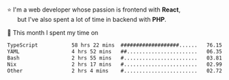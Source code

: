 ⭐ I'm a web developer whose passion is frontend with <b>React</b>,<br/>
&nbsp; &nbsp; &nbsp; but I've also spent a lot of time in backend with <b>PHP</b>.

📅 This month I spent my time on

<!--START_SECTION:waka-->

```txt
TypeScript           58 hrs 22 mins  ###################......   76.15 %
YAML                 4 hrs 52 mins   ##.......................   06.35 %
Bash                 2 hrs 55 mins   #........................   03.81 %
Nix                  2 hrs 17 mins   #........................   02.99 %
Other                2 hrs 4 mins    #........................   02.72 %
```

<!--END_SECTION:waka-->
